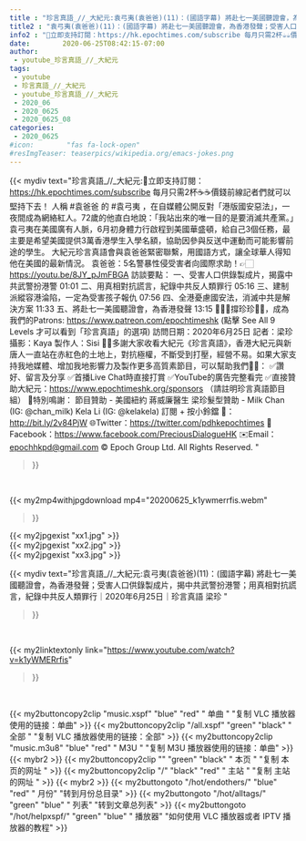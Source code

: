 ```yaml
---
title : "珍言真語_//_大紀元:袁弓夷(袁爸爸)(11)：(國語字幕) 將赴七一美國聽證會，為香港發聲；受害人口供錄製成片，揭中共武警扮港警；用真相對抗謊言，紀錄中共反人類罪行｜2020年6月25日｜珍言真語 梁珍 "
title2 : "袁弓夷(袁爸爸)(11)：(國語字幕) 將赴七一美國聽證會，為香港發聲；受害人口供錄製成片，揭中共武警扮港警；用真相對抗謊言，紀錄中共反人類罪行｜2020年6月25日｜珍言真語 梁珍 "
info2 : "💎立即支持訂閱：https://hk.epochtimes.com/subscribe 每月只需2杯☕☕價錢前線記者們就可以堅持下去！  人稱 #袁爸爸 的 #袁弓夷 ，在自媒體公開反對「港版國安惡法」，一夜間成為網絡紅人。72歲的他直白地說：「我站出來的唯一目的是要消滅共產黨。」袁弓夷在美國廣有人脈，6月初身體力行啟程到美國華盛頓，給自己3個任務，最主要是希望美國提供3萬香港學生入學名額，協助因參與反送中運動而可能影響前途的學生。 大紀元珍言真語會與袁爸爸緊密聯繫，用國語方式，讓全球華人得知他在美國的最新情況。  袁爸爸：5名警暴性侵受害者向國際求助！👉🏻 https://youtu.be/8JY_pJmFBGA  訪談要點： 一、受害人口供錄製成片，揭露中共武警扮港警  01:01 二、用真相對抗謊言，紀錄中共反人類罪行  05:16 三、建制派縱容港淪陷，一定為受害孩子報仇  07:56 四、全港憂慮國安法，消滅中共是解決方案  11:33 五、將赴七一美國聽證會，為香港發聲  13:15  🙋🏼‍♂️撐珍珍💪🏻，成為我們的Patrons: https://www.patreon.com/epochtimeshk  (點擊  See All 9 Levels  才可以看到「珍言真語」的選項)  訪問日期：2020年6月25日 記者：梁珍 攝影：Kaya 製作人：Sisi  🙏🏻多謝大家收看大紀元《珍言真語》，香港大紀元與新唐人一直站在赤紅色的土地上，對抗極權，不斷受到打壓，經營不易。如果大家支持我地媒體、增加我地影響力及製作更多高質素節目，可以幫助我們💪🏻： ✅讚好、留言及分享 ✅首播Live Chat時直接打賞 ✅YouTube的廣告完整看完 ✅直接贊助大紀元：https://www.epochtimeshk.org/sponsors （請註明珍言真語節目組）  💐特別鳴謝： 節目贊助 - 美國紐約 蔣威廉醫生 梁珍髮型贊助 - Milk Chan (IG: @chan_milk)   Kela Li (IG: @kelakela)  訂閱 + 按小鈴鐺 🔔：http://bit.ly/2v84PjW 🌐Twitter：https://twitter.com/pdhkepochtimes 👥Facebook：https://www.facebook.com/PreciousDialogueHK ✉️Email：epochhkpd@gmail.com  © Epoch Group Ltd. All Rights Reserved. "
date:        2020-06-25T08:42:15-07:00
author:
 - youtube_珍言真語_//_大紀元
tags:
 - youtube
 - 珍言真語_//_大紀元
 - youtube_珍言真語_//_大紀元
 - 2020_06
 - 2020_0625
 - 2020_0625_08
categories:
 - 2020_0625
#icon:        "fas fa-lock-open"
#resImgTeaser: teaserpics/wikipedia.org/emacs-jokes.png
---
```


{{< mydiv text="珍言真語_//_大紀元:💎立即支持訂閱：https://hk.epochtimes.com/subscribe 每月只需2杯☕☕價錢前線記者們就可以堅持下去！  人稱 #袁爸爸 的 #袁弓夷 ，在自媒體公開反對「港版國安惡法」，一夜間成為網絡紅人。72歲的他直白地說：「我站出來的唯一目的是要消滅共產黨。」袁弓夷在美國廣有人脈，6月初身體力行啟程到美國華盛頓，給自己3個任務，最主要是希望美國提供3萬香港學生入學名額，協助因參與反送中運動而可能影響前途的學生。 大紀元珍言真語會與袁爸爸緊密聯繫，用國語方式，讓全球華人得知他在美國的最新情況。  袁爸爸：5名警暴性侵受害者向國際求助！👉🏻 https://youtu.be/8JY_pJmFBGA  訪談要點： 一、受害人口供錄製成片，揭露中共武警扮港警  01:01 二、用真相對抗謊言，紀錄中共反人類罪行  05:16 三、建制派縱容港淪陷，一定為受害孩子報仇  07:56 四、全港憂慮國安法，消滅中共是解決方案  11:33 五、將赴七一美國聽證會，為香港發聲  13:15  🙋🏼‍♂️撐珍珍💪🏻，成為我們的Patrons: https://www.patreon.com/epochtimeshk  (點擊  See All 9 Levels  才可以看到「珍言真語」的選項)  訪問日期：2020年6月25日 記者：梁珍 攝影：Kaya 製作人：Sisi  🙏🏻多謝大家收看大紀元《珍言真語》，香港大紀元與新唐人一直站在赤紅色的土地上，對抗極權，不斷受到打壓，經營不易。如果大家支持我地媒體、增加我地影響力及製作更多高質素節目，可以幫助我們💪🏻： ✅讚好、留言及分享 ✅首播Live Chat時直接打賞 ✅YouTube的廣告完整看完 ✅直接贊助大紀元：https://www.epochtimeshk.org/sponsors （請註明珍言真語節目組）  💐特別鳴謝： 節目贊助 - 美國紐約 蔣威廉醫生 梁珍髮型贊助 - Milk Chan (IG: @chan_milk)   Kela Li (IG: @kelakela)  訂閱 + 按小鈴鐺 🔔：http://bit.ly/2v84PjW 🌐Twitter：https://twitter.com/pdhkepochtimes 👥Facebook：https://www.facebook.com/PreciousDialogueHK ✉️Email：epochhkpd@gmail.com  © Epoch Group Ltd. All Rights Reserved. "
>}}
<br>


{{< my2mp4withjpgdownload mp4="20200625_k1ywmerrfis.webm"
>}}

{{< my2jpgexist "xx1.jpg" >}}<br>
{{< my2jpgexist "xx2.jpg" >}}<br>
{{< my2jpgexist "xx3.jpg" >}}<br>



{{< mydiv text="珍言真語_//_大紀元:袁弓夷(袁爸爸)(11)：(國語字幕) 將赴七一美國聽證會，為香港發聲；受害人口供錄製成片，揭中共武警扮港警；用真相對抗謊言，紀錄中共反人類罪行｜2020年6月25日｜珍言真語 梁珍 "
>}}
<br>

{{< my2linktextonly link="https://www.youtube.com/watch?v=k1yWMERrfis"
>}}


<br>

{{< my2buttoncopy2clip "music.xspf"        "blue"   "red"    " 单曲 "  "复制 VLC 播放器使用的链接：单曲" >}} {{< my2buttoncopy2clip "/all.xspf"         "green"  "black"  " 全部 "  "复制 VLC 播放器使用的链接：全部" >}} {{< my2buttoncopy2clip "music.m3u8"        "blue"   "red"    " M3U  "    "复制 M3U 播放器使用的链接：单曲" >}} {{< mybr2 >}} {{< my2buttoncopy2clip ""                  "green"  "black"  " 本页 "    "复制 本页的网址 " >}} {{< my2buttoncopy2clip "/"                 "black"  "red"    " 主站 "    "复制 主站的网址 " >}} {{< mybr2 >}} {{< my2buttongoto      "/hot/endothers/"   "blue"   "red"    " 月份"   "转到月份总目录" >}} {{< my2buttongoto      "/hot/alltags/"     "green"  "blue"   " 列表"   "转到文章总列表" >}} {{< my2buttongoto      "/hot/helpxspf/"    "green"  "blue"   " 播放器" "如何使用 VLC 播放器或者 IPTV 播放器的教程" >}} 

